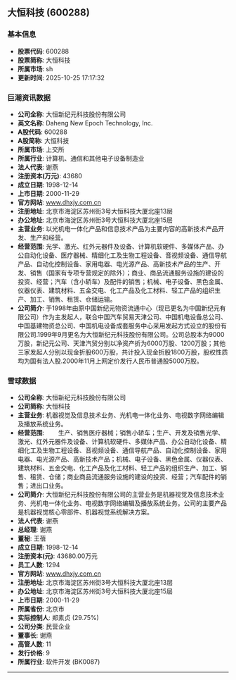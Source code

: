 ## 大恒科技 (600288)

### 基本信息

- **股票代码**: 600288
- **股票简称**: 大恒科技
- **所属市场**: sh
- **更新时间**: 2025-10-25 17:17:32

### 巨潮资讯数据

- **公司全称**: 大恒新纪元科技股份有限公司
- **英文名称**: Daheng New Epoch Technology, Inc.
- **A股代码**: 600288
- **A股简称**: 大恒科技
- **所属市场**: 上交所
- **所属行业**: 计算机、通信和其他电子设备制造业
- **法人代表**: 谢燕
- **注册资本(万元)**: 43680
- **成立日期**: 1998-12-14
- **上市日期**: 2000-11-29
- **官方网站**: www.dhxjy.com.cn
- **注册地址**: 北京市海淀区苏州街3号大恒科技大厦北座13层
- **办公地址**: 北京市海淀区苏州街3号大恒科技大厦北座15层
- **主营业务**: 以光机电一体化产品和信息技术产品为主要内容的高新技术产品开发、生产和经营。
- **经营范围**: 光学、激光、红外元器件及设备、计算机软硬件、多媒体产品、办公自动化设备、医疗器械、精细化工及生物工程设备、音视频设备、通信导航产品、自动化控制设备、家用电器、电光源产品、高新技术产品的生产、开发、销售（国家有专项专营规定的除外）；商业、商品流通服务设施的建设的投资、经营；汽车（含小轿车）及配件的销售；机械、电子设备、黑色金属、仪器仪表、建筑材料、五金交电、化工产品及化工材料、轻工产品的组织生产、加工、销售、租赁、仓储运输。
- **公司简介**: 于1998年由原中国新纪元物资流通中心（现已更名为中国新纪元有限公司）作为主发起人，联合中国汽车贸易天津公司、中国机电设备总公司、中国基建物资总公司、中国机电设备成套服务中心采用发起方式设立的股份有限公司.1999年9月更名为大恒新纪元科技股份有限公司。公司总股本为9000万股，新纪元公司、天津汽贸分别以净资产折为6000万股、1200万股；其他三家发起人分别以现金折股600万股，共计投入现金折股1800万股，股权性质均为国有法人股.2000年11月上网定价发行人民币普通股5000万股。

### 雪球数据

- **公司全称**: 大恒新纪元科技股份有限公司
- **公司简称**: 大恒科技
- **主营业务**: 机器视觉及信息技术业务、光机电一体化业务、电视数字网络编辑及播放系统业务。
- **经营范围**: 　　生产、销售医疗器械；销售小轿车；生产、开发及销售光学、激光、红外元器件及设备、计算机软硬件、多媒体产品、办公自动化设备、精细化工及生物工程设备、音视频设备、通信导航产品、自动化控制设备、家用电器、电光源产品、高新技术产品；机械、电子设备、黑色金属、仪器仪表、建筑材料、五金交电、化工产品及化工材料、轻工产品的组织生产、加工、销售、租赁、仓储；商业商品流通服务设施的建设的投资、经营；汽车配件的销售；进出口业务。
- **公司简介**: 大恒新纪元科技股份有限公司的主营业务是机器视觉及信息技术业务、光机电一体化业务、电视数字网络编辑及播放系统业务。公司的主要产品是机器视觉核心零部件、机器视觉系统解决方案。
- **法人代表**: 谢燕
- **总经理**: 谢燕
- **董秘**: 王蓓
- **成立日期**: 1998-12-14
- **注册资本(元)**: 43680.00万元
- **员工人数**: 1294
- **官方网站**: www.dhxjy.com.cn
- **注册地址**: 北京市海淀区苏州街3号大恒科技大厦北座13层
- **办公地址**: 北京市海淀区苏州街3号大恒科技大厦北座15层
- **上市日期**: 2000-11-29
- **所属省份**: 北京市
- **实际控制人**: 郑素贞 (29.75%)
- **公司分类**: 民营企业
- **董事长**: 谢燕
- **高管人数**: 11
- **发行价格**: 9
- **所属行业**: 软件开发 (BK0087)

---